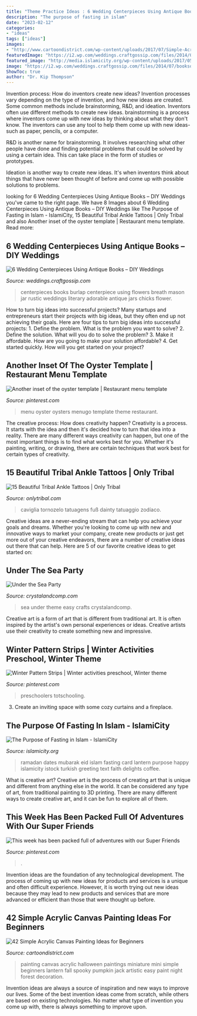 ```yaml
---
title: "Theme Practice Ideas : 6 Wedding Centerpieces Using Antique Books – Diy Weddings"
description: "The purpose of fasting in islam"
date: "2023-02-12"
categories:
- "ideas"
tags: ["ideas"]
images:
- "http://www.cartoondistrict.com/wp-content/uploads/2017/07/Simple-Acrylic-Canvas-Painting-Ideas-for-Beginners3e4c8866ea7b9c866830ce6b254ab5ce-halloween-canvas-paintings-acrylic-paintings.jpg"
featuredImage: "https://i2.wp.com/weddings.craftgossip.com/files/2014/07/booksonburlap.jpg"
featured_image: "http://media.islamicity.org/wp-content/uploads/2017/05/iStock-682792986.jpg"
image: "https://i2.wp.com/weddings.craftgossip.com/files/2014/07/booksonburlap.jpg"
ShowToc: true
author: "Dr. Kip Thompson"
---
```



Invention process: How do inventors create new ideas?
Invention processes vary depending on the type of invention, and how new ideas are created. Some common methods include brainstorming, R&D, and ideation. Inventors often use different methods to create new ideas.
 brainstorming is a process where inventors come up with new ideas by thinking about what they don't know. The inventors can use any tool to help them come up with new ideas- such as paper, pencils, or a computer.

R&D is another name for brainstorming. It involves researching what other people have done and finding potential problems that could be solved by using a certain idea. This can take place in the form of studies or prototypes.

Ideation is another way to create new ideas. It's when inventors think about things that have never been thought of before and come up with possible solutions to problems.

	

		
looking for 6 Wedding Centerpieces Using Antique Books – DIY Weddings you've came to the right page. We have 8 Images about 6 Wedding Centerpieces Using Antique Books – DIY Weddings like The Purpose of Fasting in Islam - IslamiCity, 15 Beautiful Tribal Ankle Tattoos | Only Tribal and also Another inset of the oyster template | Restaurant menu template. Read more:
		
    
## 6 Wedding Centerpieces Using Antique Books – DIY Weddings

<img loading=lazy src="https://i2.wp.com/weddings.craftgossip.com/files/2014/07/booksonburlap.jpg" onerror="this.onerror=null;this.src='https://tse2.mm.bing.net/th?id=OIP.l4d1vba6nM-JSGHo0cQVAAHaKv&amp;pid=15.1';" alt="6 Wedding Centerpieces Using Antique Books – DIY Weddings">

_Source: weddings.craftgossip.com_

>centerpieces books burlap centerpiece using flowers breath mason jar rustic weddings literary adorable antique jars chicks flower. 

	

How to turn big ideas into successful projects?
Many startups and entrepreneurs start their projects with big ideas, but they often end up not achieving their goals. Here are four tips to turn big ideas into successful projects: 1. Define the problem. What is the problem you want to solve? 2. Define the solution. What will you do to solve the problem? 3. Make it affordable. How are you going to make your solution affordable? 4. Get started quickly. How will you get started on your project?

    
## Another Inset Of The Oyster Template | Restaurant Menu Template

<img loading=lazy src="https://i.pinimg.com/736x/f9/58/75/f958756f2f479b4a9069e979ffa5c4b6.jpg" onerror="this.onerror=null;this.src='https://tse2.mm.bing.net/th?id=OIP._neqB88Dx4d8OfcvonNDZgHaJl&amp;pid=15.1';" alt="Another inset of the oyster template | Restaurant menu template">

_Source: pinterest.com_

>menu oyster oysters menugo template theme restaurant. 

	

The creative process: How does creativity happen?
Creativity is a process. It starts with the idea and then it's decided how to turn that idea into a reality. There are many different ways creativity can happen, but one of the most important things is to find what works best for you. Whether it's painting, writing, or drawing, there are certain techniques that work best for certain types of creativity.

    
## 15 Beautiful Tribal Ankle Tattoos | Only Tribal

<img loading=lazy src="https://www.onlytribal.com/wp-content/uploads/2015/12/Tribal-Ankle-Tattoo-Designs.jpg" onerror="this.onerror=null;this.src='https://tse3.mm.bing.net/th?id=OIP.sGf1A4F9hgUvF0ThDSsoBgHaHm&amp;pid=15.1';" alt="15 Beautiful Tribal Ankle Tattoos | Only Tribal">

_Source: onlytribal.com_

>caviglia tornozelo tatuagens fuß dainty tatuaggio zodíaco. 

	

Creative ideas are a never-ending stream that can help you achieve your goals and dreams. Whether you're looking to come up with new and innovative ways to market your company, create new products or just get more out of your creative endeavors, there are a number of creative ideas out there that can help. Here are 5 of our favorite creative ideas to get started on: 

    
## Under The Sea Party

<img loading=lazy src="http://crystalandcomp.com/wp-content/uploads/2016/06/under-the-sea-party-for-kids.jpg" onerror="this.onerror=null;this.src='https://tse2.mm.bing.net/th?id=OIP.yeCbuMTrqC-rx6Feusi2DwHaLH&amp;pid=15.1';" alt="Under the Sea Party">

_Source: crystalandcomp.com_

>sea under theme easy crafts crystalandcomp. 

	

Creative art is a form of art that is different from traditional art. It is often inspired by the artist's own personal experiences or ideas. Creative artists use their creativity to create something new and impressive.

    
## Winter Pattern Strips | Winter Activities Preschool, Winter Theme

<img loading=lazy src="https://i.pinimg.com/736x/8c/a7/28/8ca7289642c2a281b06ddbc21ec2934f.jpg" onerror="this.onerror=null;this.src='https://tse4.mm.bing.net/th?id=OIP.ApxbrLHaLSkfOo872YLjRAHaLH&amp;pid=15.1';" alt="Winter Pattern Strips | Winter activities preschool, Winter theme">

_Source: pinterest.com_

>preschoolers totschooling. 

	

3. Create an inviting space with some cozy curtains and a fireplace. 

    
## The Purpose Of Fasting In Islam - IslamiCity

<img loading=lazy src="http://media.islamicity.org/wp-content/uploads/2017/05/iStock-682792986.jpg" onerror="this.onerror=null;this.src='https://tse2.mm.bing.net/th?id=OIP.vjuVRfyCoGDoD2yspwYg1AHaE8&amp;pid=15.1';" alt="The Purpose of Fasting in Islam - IslamiCity">

_Source: islamicity.org_

>ramadan dates mubarak eid islam fasting card lantern purpose happy islamicity istock turkish greeting text faith delights coffee. 

	

What is creative art?
Creative art is the process of creating art that is unique and different from anything else in the world. It can be considered any type of art, from traditional painting to 3D printing. There are many different ways to create creative art, and it can be fun to explore all of them.

    
## This Week Has Been Packed Full Of Adventures With Our Super Friends

<img loading=lazy src="https://i.pinimg.com/736x/f7/6d/ff/f76dff05df6473457a4342b6f54e98fb.jpg" onerror="this.onerror=null;this.src='https://tse4.mm.bing.net/th?id=OIP.oNMUr76-PEvOvehf8KBT7AHaKY&amp;pid=15.1';" alt="This week has been packed full of adventures with our Super Friends">

_Source: pinterest.com_

>. 

	

Invention ideas are the foundation of any technological development. The process of coming up with new ideas for products and services is a unique and often difficult experience. However, it is worth trying out new ideas because they may lead to new products and services that are more advanced or efficient than those that were thought up before.

    
## 42 Simple Acrylic Canvas Painting Ideas For Beginners

<img loading=lazy src="http://www.cartoondistrict.com/wp-content/uploads/2017/07/Simple-Acrylic-Canvas-Painting-Ideas-for-Beginners3e4c8866ea7b9c866830ce6b254ab5ce-halloween-canvas-paintings-acrylic-paintings.jpg" onerror="this.onerror=null;this.src='https://tse4.mm.bing.net/th?id=OIP.swFEZBkBFyp9dBOMcNJklAHaJ4&amp;pid=15.1';" alt="42 Simple Acrylic Canvas Painting Ideas for Beginners">

_Source: cartoondistrict.com_

>painting canvas acrylic halloween paintings miniature mini simple beginners lantern fall spooky pumpkin jack artistic easy paint night forest decoration. 

	

Invention ideas are always a source of inspiration and new ways to improve our lives. Some of the best invention ideas come from scratch, while others are based on existing technologies. No matter what type of invention you come up with, there is always something to improve upon.

